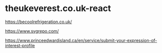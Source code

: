 # theukeverest.co.uk-react

https://becoolrefrigeration.co.uk/

https://www.svgrepo.com/

https://www.princeedwardisland.ca/en/service/submit-your-expression-of-interest-profile


